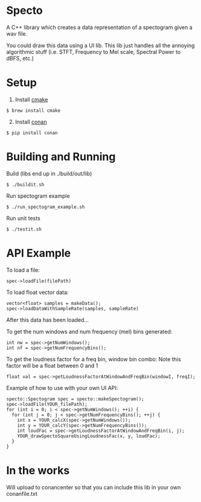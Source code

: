 # Specto

A C++ library which creates a data representation of a spectogram given a wav file.

You could draw this data using a UI lib. This lib just handles all the annoying
algorithmic stuff (i.e. STFT, Frequency to Mel scale, Spectral Power to dBFS, etc.)

# Setup

1. Install [cmake](https://cmake.org/install/)
```
$ brew install cmake
```

2. Install [conan](https://docs.conan.io/2/installation.html)
```
$ pip install conan
```

# Building and Running

Build (libs end up in ./build/out/lib)
```
$ ./buildit.sh
```
Run spectogram example
```
$ ./run_spectogram_example.sh
```
Run unit tests
```
$ ./testit.sh
```

# API Example

To load a file:
```
spec->loadFile(filePath)
```

To load float vector data:
```
vector<float> samples = makeData();
spec->loadDataWithSampleRate(samples, sampleRate)
```

After this data has been loaded...

To get the num windows and num frequency (mel) bins generated:
```
int nw = spec->getNumWindows();
int nf = spec->getNumFrequencyBins();
```

To get the loudness factor for a freq bin, window bin combo:
Note this factor will be a float between 0 and 1
```
float val = spec->getLoudnessFactorAtWindowAndFreqBin(windowI, freqI);
```

Example of how to use with your own UI API:
```
specto::Spectogram spec = specto::makeSpectogram();
spec->loadFile(YOUR_filePath);
for (int i = 0; i < spec->getNumWindows(); ++i) {
  for (int j = 0; j < spec->getNumFrequencyBins(); ++j) {
    int x = YOUR_calcX(spec->getNumWindows());
    int y = YOUR_calcY(spec->getNumFrequencyBins());
    int loudFac = spec->getLoudnessFactorAtWindowAndFreqBin(i, j);
    YOUR_drawSpectoSquareUsingLoudnessFac(x, y, loudFac);
  }
}
```

# In the works
Will upload to conancenter so that you can include this lib in your own conanfile.txt
